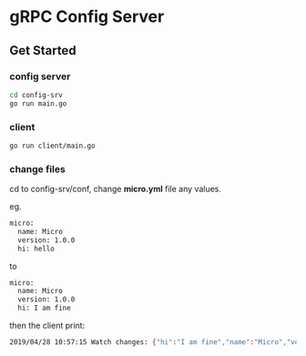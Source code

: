 # gRPC Config Server

## Get Started

### config server

```bash
cd config-srv
go run main.go
```

### client

```bash
go run client/main.go
```

### change files

cd to config-srv/conf, change **micro.yml** file any values.

eg.

```bash
micro:
  name: Micro
  version: 1.0.0
  hi: hello
```

to 

```bash
micro:
  name: Micro
  version: 1.0.0
  hi: I am fine
```

then the client print:

```bash
2019/04/28 10:57:15 Watch changes: {"hi":"I am fine","name":"Micro","version":"1.0.0"}
``` 